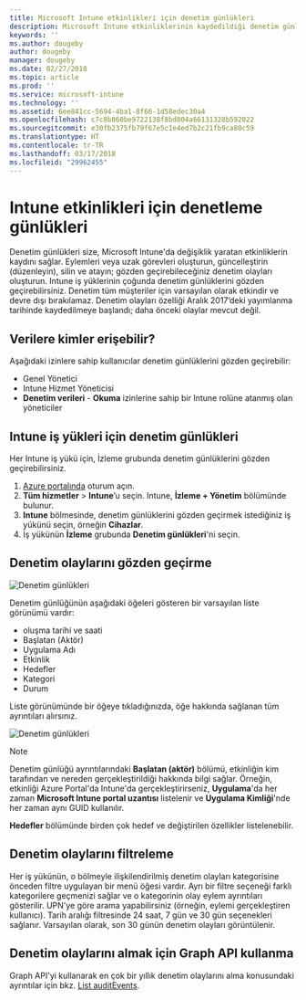 ```yaml
---
title: Microsoft Intune etkinlikleri için denetim günlükleri
description: Microsoft Intune etkinliklerinin kaydedildiği denetim günlüklerini gözden geçirmeyi öğrenin.
keywords: ''
ms.author: dougeby
author: dougeby
manager: dougeby
ms.date: 02/27/2018
ms.topic: article
ms.prod: ''
ms.service: microsoft-intune
ms.technology: ''
ms.assetid: 6ee841cc-5694-4ba1-8f66-1d58edec30a4
ms.openlocfilehash: c7c8b860be9722138f8bd804a66131328b592022
ms.sourcegitcommit: e30fb2375fb79f67e5c1e4ed7b2c21fb9ca80c59
ms.translationtype: HT
ms.contentlocale: tr-TR
ms.lasthandoff: 03/17/2018
ms.locfileid: "29962455"
---
```

# <a name="audit-logs-for-intune-activities"></a>Intune etkinlikleri için denetleme günlükleri
Denetim günlükleri size, Microsoft Intune'da değişiklik yaratan etkinliklerin kaydını sağlar. Eylemleri veya uzak görevleri oluşturun, güncelleştirin (düzenleyin), silin ve atayın; gözden geçirebileceğiniz denetim olayları oluşturun. Intune iş yüklerinin çoğunda denetim günlüklerini gözden geçirebilirsiniz. Denetim tüm müşteriler için varsayılan olarak etkindir ve devre dışı bırakılamaz. Denetim olayları özelliği Aralık 2017’deki yayımlanma tarihinde kaydedilmeye başlandı; daha önceki olaylar mevcut değil.

## <a name="who-can-access-the-data"></a>Verilere kimler erişebilir?
Aşağıdaki izinlere sahip kullanıcılar denetim günlüklerini gözden geçirebilir:
- Genel Yönetici
- Intune Hizmet Yöneticisi
- **Denetim verileri** - **Okuma** izinlerine sahip bir Intune rolüne atanmış olan yöneticiler

## <a name="audit-logs-for-intune-workloads"></a>Intune iş yükleri için denetim günlükleri
Her Intune iş yükü için, İzleme grubunda denetim günlüklerini gözden geçirebilirsiniz.  
1. [Azure portalında](https://portal.azure.com) oturum açın.
2. **Tüm hizmetler** > **Intune**’u seçin. Intune, **İzleme + Yönetim** bölümünde bulunur.
3. **Intune** bölmesinde, denetim günlüklerini gözden geçirmek istediğiniz iş yükünü seçin, örneğin **Cihazlar**.
4. İş yükünün **İzleme** grubunda **Denetim günlükleri**'ni seçin.

## <a name="review-audit-events"></a>Denetim olaylarını gözden geçirme
![Denetim günlükleri](./media/monitor-audit-logs.png "Denetim günlükleri")

Denetim günlüğünün aşağıdaki öğeleri gösteren bir varsayılan liste görünümü vardır:    

- oluşma tarihi ve saati
- Başlatan (Aktör)
- Uygulama Adı
- Etkinlik
- Hedefler
- Kategori
- Durum

Liste görünümünde bir öğeye tıkladığınızda, öğe hakkında sağlanan tüm ayrıntıları alırsınız.

![Denetim günlükleri](./media/monitor-audit-log-detail.png "Denetim günlükleri")

> [!Note]    
> Denetim günlüğü ayrıntılarındaki **Başlatan (aktör)** bölümü, etkinliğin kim tarafından ve nereden gerçekleştirildiği hakkında bilgi sağlar. Örneğin, etkinliği Azure Portal'da Intune'da gerçekleştirirseniz, **Uygulama**'da her zaman **Microsoft Intune portal uzantısı** listelenir ve **Uygulama Kimliği**'nde her zaman aynı GUID kullanılır. 
>    
> **Hedefler** bölümünde birden çok hedef ve değiştirilen özellikler listelenebilir.  


## <a name="filter-audit-events"></a>Denetim olaylarını filtreleme
Her iş yükünün, o bölmeyle ilişkilendirilmiş denetim olayları kategorisine önceden filtre uygulayan bir menü öğesi vardır. Ayrı bir filtre seçeneği farklı kategorilere geçmenizi sağlar ve o kategorinin olay eylem ayrıntıları gösterilir. UPN'ye göre arama yapabilirsiniz (örneğin, eylemi gerçekleştiren kullanıcı). Tarih aralığı filtresinde 24 saat, 7 gün ve 30 gün seçenekleri sağlanır. Varsayılan olarak, son 30 günün denetim olayları görüntülenir.

## <a name="use-graph-api-to-retrieve-audit-events"></a>Denetim olaylarını almak için Graph API kullanma
Graph API'yi kullanarak en çok bir yıllık denetim olaylarını alma konusundaki ayrıntılar için bkz. [List auditEvents](https://developer.microsoft.com/en-us/graph/docs/api-reference/beta/api/intune_auditing_auditevent_list).